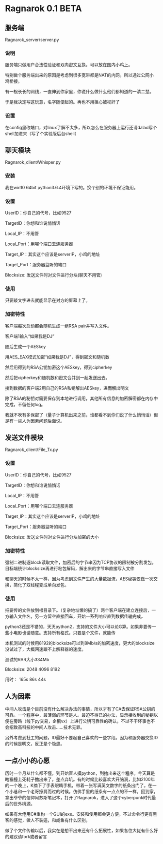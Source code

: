 Ragnarok 0.1 BETA
===========

服务端 
------
Ragnarok_server\server.py
### 说明
服务端只做用户合法性验证和双向密文互换，可以放在国内小鸡上。

特别做个服务端出来的原因是考虑到很多宽带都是NAT的内网。所以通过公网小鸡桥接。

有一根长长的网线，一直伸到你家里，你说什么做什么他们都知道的一清二楚。

于是我决定写这玩意，名字随便起的。再也不用担心被视奸了

### 设置
在config里改端口，对linux了解不太多，所以怎么在服务器上运行还请dalao写个shell加进来（写了个实验版后台shell）


聊天模块
------
Ragnarok_client\Whisper.py
### 安装
我在win10 64bit python3.6.4环境下写的。换个别的环境不保证能用。
### 设置
UserID：你自己的代号，比如9527

TargetID：你想和谁说悄悄话

Local_IP：不用管

Local_Port：用哪个端口去连服务器

Target_IP：其实这个应该是serverIP，小鸡的地址

Target_Port：服务器监听的端口

Blocksize: 发送文件时对文件进行分块(聊天不用管)

### 使用

只要敲文字进去就能显示在对方的屏幕上了。

### 加密特性
客户端每次启动都会随机生成一组RSA pair并写入文件。

客户端1输入“如果我是DJ”

随后生成一个AESkey

用AES_EAX模式加密“如果我是DJ”，得到密文和随机数

然后用得到的RSA公钥加密这个AESkey，得到cipherkey

然后把cipherkey和随机数和密文合并到一起发送出去。

接到数据的客户端2用自己的RSA私钥解出AESkey，进而解出明文

除了RSA的秘钥对需要保存到本地进行调用，其他所有信息的加密解密都在内存中完成，不留任何log。

我就不吹有多保密了（量子计算机出来之前，谁都看不到你们说了什么悄悄话）但是有一些人为因素问题后面说。



发送文件模块
------
Ragnarok_client\File_Tx.py
### 设置
UserID：你自己的代号，比如9527

TargetID：你想和谁说悄悄话

Local_IP：不用管

Local_Port：用哪个端口去连服务器

Target_IP：其实这个应该是serverIP，小鸡的地址

Target_Port：服务器监听的端口

Blocksize: 发送文件时对文件进行分块加密的大小

### 加密特性

强制二进制逐block读取文件，加密后的字节串因为TCP协议的限制被分割发包。目标端统计blocksize再进行粘包解码，解出来的字节串直接写入文件

和聊天的时候不太一样，因为考虑到文件产生的大量数据流，AES秘钥仅做一次交换，简化了双线程变成单向发包。

### 使用

把要传的文件放到根目录下。（复杂地址懒的搞了）两个客户端在建立连接后，一方输入文件名，另一方留空直接回车，开始一系列响应直到数据传输完成。

python3还是不错的，天灭python2，支持的文件大小可以论G算。如果非要传一些小电影也请随意。支持所有格式，只要是个文件，就能传

本机测试的时候用8192的blocksize可以到8Mb/s的加密速度，更大的blocksize没试过了，大概网速跟不上解释器的速度。

测试的RAR大小334Mb

Blocksize:  2048     4096     8192

用时：       165s     86s      44s


人为因素
------
中间人攻击是个目前没有什么解决办法的事情，所以才有了CA去保证RSA公钥的可靠。一个程序中，最薄弱的环节是人。最迫不得已的办法，显示接收到的秘钥以便在旁路（线下py交易，企鹅vx）上进行公钥可靠性的确认。不过不干坏事也不会招致高科技的中间人攻击……技术无罪。

另外考虑到社工的问题，ID最好不要起自己喜欢的一些字段。因为和服务器交换ID的时候是明文，反正是个隐患。

一点小小的心愿
-----
历时一个月从什么都不懂，到开始盲人摸python，到撸出来这个程序。今天算是瞎猫撞上死耗子撸出来了，差点弃坑。有的时候比较喜欢大开脑洞，比如2100年的一个晚上，K摘下了手表眼睛手机，带着一张写满英文数字的纸条出门了。在一个小巷和一个老哥擦肩而过的时候，仿佛手里的纸条有一点点的不一样。回到家，拿出爷爷的信仰阿苏斯笔记本，打开了Ragnarok，进入了这个cyberpunk时代最后的世外桃源。

如果有大佬用C#重构一个GUI的exe。安装和使用都会更方便。不过命令行更有黑客的感觉，做人不装逼，和咸鱼有什么区别。

做了个文件传输以后，我实在是想不出来还有什么拓展性，如果各位大佬有什么好的建议请fork或者留言
